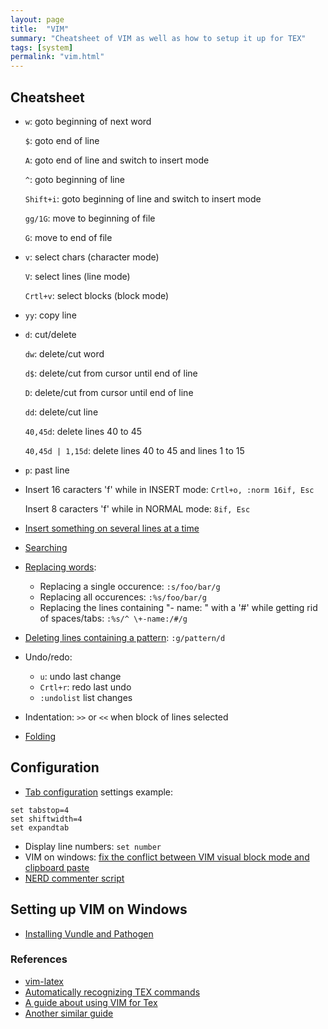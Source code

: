 ```yaml
---
layout: page
title:  "VIM"
summary: "Cheatsheet of VIM as well as how to setup it up for TEX"
tags: [system]
permalink: "vim.html"
---
```


## Cheatsheet
* `w`: goto beginning of next word

  `$`: goto end of line

  `A`: goto end of line and switch to insert mode

  `^`: goto beginning of line

  `Shift+i`: goto beginning of line and switch to insert mode

  `gg/1G`: move to beginning of file

  `G`: move to end of file
* `v`: select chars (character mode)
  
  `V`: select lines (line mode)
  
  `Crtl+v`: select blocks (block mode)
* `yy`: copy line
* `d`: cut/delete
  
  `dw`: delete/cut word
  
  `d$`: delete/cut from cursor until end of line
  
  `D`: delete/cut from cursor until end of line
  
  `dd`: delete/cut line

  `40,45d`: delete lines 40 to 45

  `40,45d | 1,15d`: delete lines 40 to 45 and lines 1 to 15 
* `p`: past line
* Insert 16 caracters 'f' while in INSERT mode: `Crtl+o, :norm 16if, Esc`
  
  Insert 8 caracters 'f' while in NORMAL mode: `8if, Esc`
* [Insert something on several lines at a time](https://stackoverflow.com/questions/9549729/vim-insert-the-same-characters-across-multiple-lines/9549765#9549765)
* [Searching](https://vim.fandom.com/wiki/Searching)
* [Replacing words](https://vim.fandom.com/wiki/Search_and_replace):
  - Replacing a single occurence: `:s/foo/bar/g`
  - Replacing all occurences: `:%s/foo/bar/g`
  - Replacing the lines containing "- name: " with a '#' while getting rid of spaces/tabs: `:%s/^ \+-name:/#/g`
* [Deleting lines containing a pattern](https://vim.fandom.com/wiki/Delete_all_lines_containing_a_pattern): `:g/pattern/d`
* Undo/redo:
  - `u`: undo last change
  - `Crtl+r`: redo last undo
  - `:undolist` list changes
* Indentation: `>>` or `<<` when block of lines selected
* [Folding](https://vim.fandom.com/wiki/Folding)



## Configuration
* [Tab configuration](https://stackoverflow.com/questions/2054627/how-do-i-change-tab-size-in-vim) settings example:
```
set tabstop=4
set shiftwidth=4
set expandtab
```
* Display line numbers: `set number`
* VIM on windows: [fix the conflict between VIM visual block mode and clipboard paste](https://stackoverflow.com/questions/61824177/visual-block-mode-not-working-in-vim-with-c-v-on-wslwindows-10/62956033#62956033)
* [NERD commenter script](https://www.vim.org/scripts/script.php?script_id=1218)



## Setting up VIM on Windows
* [Installing Vundle and Pathogen](https://medium.com/usevim/vim-101-using-vundle-and-pathogen-in-windows-7cc11a0a9e63)



### References
* [vim-latex](https://github.com/vim-latex/vim-latex)
* [Automatically recognizing TEX commands](https://stackoverflow.com/questions/7646080/vim-latex-automatically-recognize-custom-commands)
* [A guide about using VIM for Tex](https://medium.com/rahasak/vim-as-my-latex-editor-f0c5d60c66fa)
* [Another similar guide](https://castel.dev/post/lecture-notes-1/)